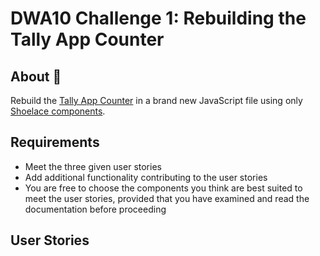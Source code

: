# DWA10 Challenge 1: Rebuilding the Tally App Counter

## About 📝
Rebuild the [Tally App Counter](https://tallycount.app/) in a brand new JavaScript file using only [Shoelace components](https://shoelace.style/). 

## Requirements
- Meet the three given user stories
- Add additional functionality contributing to the user stories 
- You are free to choose the components you think are best suited to meet the user stories, provided that you have examined and read the documentation before proceeding

## User Stories

